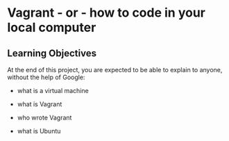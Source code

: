 # Vagrant - or - how to code in your local computer

## Learning Objectives

At the end of this project, you are expected to be able to explain to anyone, without the help of Google:

* what is a virtual machine

* what is Vagrant

* who wrote Vagrant

* what is Ubuntu
